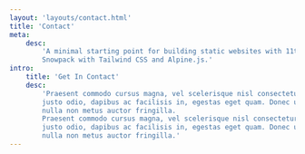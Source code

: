 ```yaml
---
layout: 'layouts/contact.html'
title: 'Contact'
meta:
    desc:
        'A minimal starting point for building static websites with 11ty, powered by
        Snowpack with Tailwind CSS and Alpine.js.'
intro:
    title: 'Get In Contact'
    desc:
        'Praesent commodo cursus magna, vel scelerisque nisl consectetur et. Cras
        justo odio, dapibus ac facilisis in, egestas eget quam. Donec ullamcorper
        nulla non metus auctor fringilla.
        Praesent commodo cursus magna, vel scelerisque nisl consectetur et. Cras
        justo odio, dapibus ac facilisis in, egestas eget quam. Donec ullamcorper
        nulla non metus auctor fringilla.'
---
```

